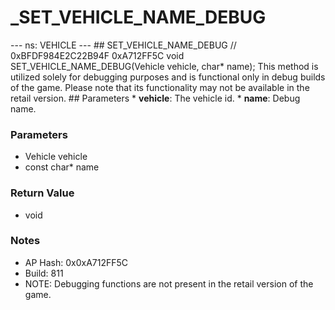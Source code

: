 # _SET_VEHICLE_NAME_DEBUG

--- ns: VEHICLE --- ## SET_VEHICLE_NAME_DEBUG  // 0xBFDF984E2C22B94F 0xA712FF5C void SET_VEHICLE_NAME_DEBUG(Vehicle vehicle, char* name);  This method is utilized solely for debugging purposes and is functional only in debug builds of the game. Please note that its functionality may not be available in the retail version.  ## Parameters * **vehicle**: The vehicle id. * **name**: Debug name.

### Parameters
* Vehicle vehicle
* const char* name

### Return Value
* void

### Notes
* AP Hash: 0x0xA712FF5C
* Build: 811
* NOTE: Debugging functions are not present in the retail version of the game.

